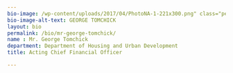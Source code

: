 ```yaml
---
bio-image: /wp-content/uploads/2017/04/PhotoNA-1-221x300.png" class="person-headshot wp-post-image"
bio-image-alt-text: GEORGE TOMCHICK
layout: bio
permalink: /bio/mr-george-tomchick/
name : Mr. George Tomchick
department: Department of Housing and Urban Development
title: Acting Chief Financial Officer

---
```

